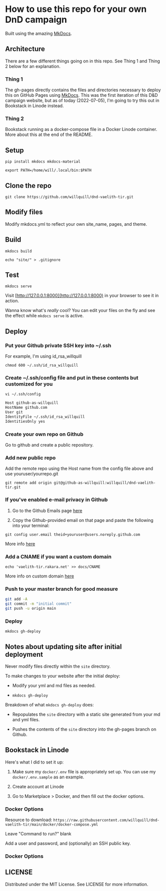 # How to use this repo for your own DnD campaign

Built using the amazing [MkDocs](https://www.mkdocs.org).

## Architecture

There are a few different things going on in this repo. See Thing 1 and Thing 2 below for an explanation.

### Thing 1

The gh-pages directly contains the files and directories necessary to deploy this on GitHub Pages using [MkDocs](https://www.mkdocs.org). This was the first iteration of this D&D campaign website, but as of today (2022-07-05), I'm going to try this out in Bookstack in Linode instead.

### Thing 2

Bookstack running as a docker-compose file in a Docker Linode container. More about this at the end of the README.

## Setup

`pip install mkdocs mkdocs-material`

`export PATH=/home/will/.local/bin:$PATH`

## Clone the repo

`git clone https://github.com/willquill/dnd-vaelith-tir.git`

## Modify files

Modify mkdocs.yml to reflect your own site_name, pages, and theme.

## Build

`mkdocs build`

`echo "site/" > .gitignore`

## Test

`mkdocs serve`

Visit [http://127.0.0.1:8000](http://127.0.0.1:8000) in your browser to see it in action.

Wanna know what's _really_ cool? You can edit your files on the fly and see the effect while `mkdocs serve` is active.

## Deploy

### Put your Github private SSH key into ~/.ssh

For example, I'm using id_rsa_willquill

`chmod 600 ~/.ssh/id_rsa_willquill`

### Create ~/.ssh/config file and put in these contents but customized for you

`vi ~/.ssh/config`

```sh
Host github-as-willquill
HostName github.com
User git
IdentityFile ~/.ssh/id_rsa_willquill
IdentitiesOnly yes
```

### Create your own repo on Github

Go to github and create a public repository.

### Add new public repo

Add the remote repo using the Host name from the config file above and use youruser/yourrepo.git

`git remote add origin git@github-as-willquill:willquill/dnd-vaelith-tir.git`

### If you've enabled e-mail privacy in Github

1. Go to the Github Emails page [here](https://github.com/settings/emails)

2. Copy the Github-provided email on that page and paste the following into your terminal:

`git config user.email theid+youruser@users.noreply.github.com`

More info [here](https://stackoverflow.com/questions/43378060/meaning-of-the-github-message-push-declined-due-to-email-privacy-restrictions)

### Add a CNAME if you want a custom domain

`echo 'vaelith-tir.rakara.net' >> docs/CNAME`

More info on custom domain [here](https://medium.com/@hossainkhan/using-custom-domain-for-github-pages-86b303d3918a)

### Push to your master branch for good measure

```sh
git add -A
git commit -m "initial commit"
git push -u origin main
```

### Deploy

`mkdocs gh-deploy`

## Notes about updating site after initial deployment

Never modify files directly within the `site` directory.

To make changes to your website after the initial deploy:

- Modify your yml and md files as needed.

- `mkdocs gh-deploy`

Breakdown of what `mkdocs gh-deploy` does:

- Repopulates the `site` directory with a static site generated from your md and yml files.

- Pushes the contents of the `site` directory into the gh-pages branch on Github.

## Bookstack in Linode

Here's what I did to set it up:

1. Make sure my `docker/.env` file is appropriately set up. You can use my `docker/.env.sample` as an example.

2. Create account at Linode

3. Go to Marketplace > Docker, and then fill out the docker options.

### Docker Options

Resource to download: `https://raw.githubusercontent.com/willquill/dnd-vaelith-tir/main/docker/docker-compose.yml`

Leave "Command to run?" blank

Add a user and password, and (optionally) an SSH public key.


### Docker Options


## LICENSE

Distributed under the MIT License. See LICENSE for more information.
